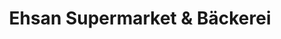---
title: "Ehsan Supermarket & Bäckerei"
url: /hamburg/ehsan-supermarket-und-baeckerei/
shop: Supermarkt
---